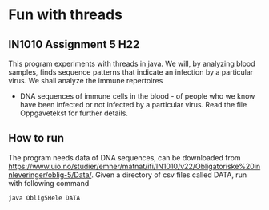 # Fun with threads
## IN1010 Assignment 5 H22

This program experiments with threads in java. We will, by analyzing blood samples, finds sequence patterns
that indicate an infection by a particular virus. We shall analyze the immune repertoires
- DNA sequences of immune cells in the blood - of people who we know have been infected or not
infected by a particular virus. Read the file Oppgavetekst for further details.

## How to run

The program needs data of DNA sequences, can be downloaded from https://www.uio.no/studier/emner/matnat/ifi/IN1010/v22/Obligatoriske%20innleveringer/oblig-5/Data/.
Given a directory of csv files called DATA, run with following command

```
java Oblig5Hele DATA
```
